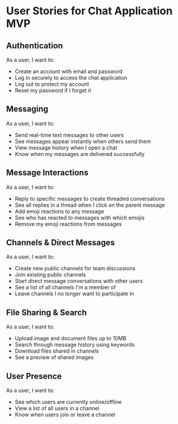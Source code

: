 # User Stories for Chat Application MVP

## Authentication
As a user, I want to:
- Create an account with email and password
- Log in securely to access the chat application
- Log out to protect my account
- Reset my password if I forget it

## Messaging
As a user, I want to:
- Send real-time text messages to other users
- See messages appear instantly when others send them
- View message history when I open a chat
- Know when my messages are delivered successfully

## Message Interactions
As a user, I want to:
- Reply to specific messages to create threaded conversations
- See all replies in a thread when I click on the parent message
- Add emoji reactions to any message
- See who has reacted to messages with which emojis
- Remove my emoji reactions from messages

## Channels & Direct Messages
As a user, I want to:
- Create new public channels for team discussions
- Join existing public channels
- Start direct message conversations with other users
- See a list of all channels I'm a member of
- Leave channels I no longer want to participate in

## File Sharing & Search
As a user, I want to:
- Upload image and document files up to 10MB
- Search through message history using keywords
- Download files shared in channels
- See a preview of shared images

## User Presence
As a user, I want to:
- See which users are currently online/offline
- View a list of all users in a channel
- Know when users join or leave a channel


